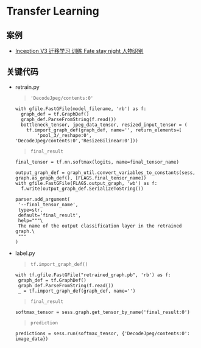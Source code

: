 # Transfer Learning
## 案例
* [Inception V3 迁移学习 训练 Fate stay night 人物识别](https://github.com/joliph/InceptionV3_for_Fate)

## 关键代码
* retrain.py
  >`'DecodeJpeg/contents:0'`
   ```
   with gfile.FastGFile(model_filename, 'rb') as f:
     graph_def = tf.GraphDef()
     graph_def.ParseFromString(f.read())
     bottleneck_tensor, jpeg_data_tensor, resized_input_tensor = (
       tf.import_graph_def(graph_def, name='', return_elements=[
           'pool_3/_reshape:0', 'DecodeJpeg/contents:0','ResizeBilinear:0']))
   ```
  >`final_result`
   ```
   final_tensor = tf.nn.softmax(logits, name=final_tensor_name)
   ```
   ```
   output_graph_def = graph_util.convert_variables_to_constants(sess, graph.as_graph_def(), [FLAGS.final_tensor_name])
   with gfile.FastGFile(FLAGS.output_graph, 'wb') as f:
     f.write(output_graph_def.SerializeToString())
   ```
   ```
   parser.add_argument(
    '--final_tensor_name',
    type=str,
    default='final_result',
    help="""\
    The name of the output classification layer in the retrained graph.\
    """
  )
  ```
* label.py
  >`tf.import_graph_def()`
   ```
   with tf.gfile.FastGFile("retrained_graph.pb", 'rb') as f:
    graph_def = tf.GraphDef()
    graph_def.ParseFromString(f.read())
    _ = tf.import_graph_def(graph_def, name='')
   ```
  >`final_result`
   ```
   softmax_tensor = sess.graph.get_tensor_by_name('final_result:0')
   ```
  >`prediction`
   ```
   predictions = sess.run(softmax_tensor, {'DecodeJpeg/contents:0': image_data})
   ```